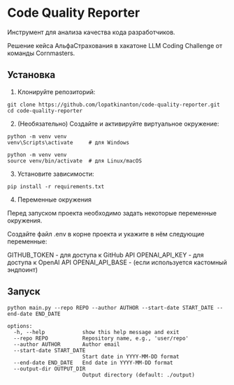 # Сode Quality Reporter

Инструмент для анализа качества кода разработчиков. 

Решение кейса АльфаСтрахования в хакатоне LLM Coding Challenge от команды Cornmasters.

## Установка

1. Клонируйте репозиторий:

```
git clone https://github.com/lopatkinanton/code-quality-reporter.git
cd code-quality-reporter
```

2. (Необязательно) Создайте и активируйте виртуальное окружение:

```
python -m venv venv
venv\Scripts\activate     # для Windows
```

```
python -m venv venv
source venv/bin/activate  # для Linux/macOS
```

3. Установите зависимости:

```
pip install -r requirements.txt
```

4. Переменные окружения

Перед запуском проекта необходимо задать некоторые переменные окружения. 

Создайте файл .env в корне проекта и укажите в нём следующие переменные:

GITHUB_TOKEN - для доступа к GitHub API
OPENAI_API_KEY - для доступа к OpenAI API
OPENAI_API_BASE - (если используется кастомный эндпоинт)

## Запуск

```
python main.py --repo REPO --author AUTHOR --start-date START_DATE --end-date END_DATE

options:
  -h, --help            show this help message and exit
  --repo REPO           Repository name, e.g., 'user/repo'
  --author AUTHOR       Author email
  --start-date START_DATE
                        Start date in YYYY-MM-DD format
  --end-date END_DATE   End date in YYYY-MM-DD format
  --output-dir OUTPUT_DIR
                        Output directory (default: ./output)
```